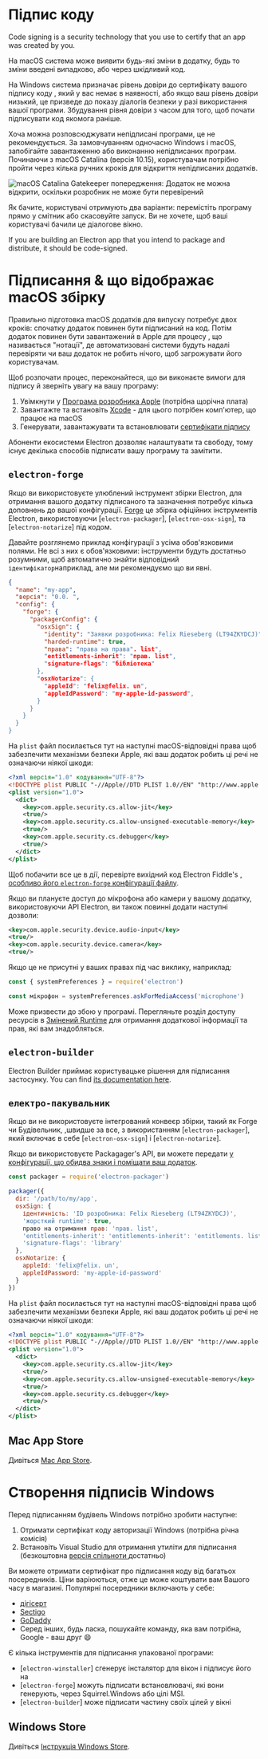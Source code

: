 # Підпис коду

Code signing is a security technology that you use to certify that an app was created by you.

На macOS система може виявити будь-які зміни в додатку, будь то зміни введені випадково, або через шкідливий код.

На Windows система призначає рівень довіри до сертифікату вашого підпису коду , який у вас немає в наявності, або якщо ваш рівень довіри низький, це призведе до показу діалогів безпеки у разі використання вашої програми.  Збудування рівня довіри з часом для того, щоб почати підписувати код якомога раніше.

Хоча можна розповсюджувати непідписані програми, це не рекомендується. За замовчуванням одночасно Windows і macOS, запобігайте завантаженню або виконанню непідписаних програм. Починаючи з macOS Catalina (версія 10.15), користувачам потрібно пройти через кілька ручних кроків для відкриття непідписаних додатків.

![macOS Catalina Gatekeeper попередження: Додаток не можна відкрити, оскільки
розробник не може бути перевірений](../images/gatekeeper.png)

Як бачите, користувачі отримують два варіанти: перемістіть програму прямо у смітник або скасовуйте запуск. Ви не хочете, щоб ваші користувачі бачили це діалогове вікно.

If you are building an Electron app that you intend to package and distribute, it should be code-signed.

# Підписання & що відображає macOS збірку

Правильно підготовка macOS додатків для випуску потребує двох кроків: спочатку додаток повинен бути підписаний на код. Потім додаток повинен бути завантажений в Apple для процесу , що називається "нотації", де автоматизовані системи будуть надалі перевіряти чи ваш додаток не робить нічого, щоб загрожувати його користувачам.

Щоб розпочати процес, переконайтеся, що ви виконаєте вимоги для підпису й зверніть увагу на вашу програму:

1. Увімкнути у [Програма розробника Apple](https://developer.apple.com/programs/) (потрібна щорічна плата)
2. Завантажте та встановіть [Xcode](https://developer.apple.com/xcode) - для цього потрібен комп'ютер, що працює на macOS
3. Генерувати, завантажувати та встановлювати [сертифікати підпису](https://github.com/electron/electron-osx-sign/wiki/1.-Getting-Started#certificates)

Абоненти екосистеми Electron дозволяє налаштувати та свободу, тому існує декілька способів підписати вашу програму та замітити.

## `electron-forge`

Якщо ви використовуєте улюблений інструмент збірки Electron, для отримання вашого додатку підписаного та зазначення потребує кілька доповнень до вашої конфігурації. [Forge](https://electronforge.io) це збірка офіційних інструментів Electron, використовуючи [`electron-packager`], [`electron-osx-sign`], та [`electron-notarize`] під кодом.

Давайте розглянемо приклад конфігурації з усіма обов'язковими полями. Не всі з них є обов'язковими: інструменти будуть достатньо розумними, щоб автоматично знайти відповідний `ідентифікатор`наприклад, але ми рекомендуємо що ви явні.

```json
{
  "name": "my-app",
  "версія": "0.0. ",
  "config": {
    "forge": {
      "packagerConfig": {
        "osxSign": {
          "identity": "Заявки розробника: Felix Rieseberg (LT94ZKYDCJ)",
          "harded-runtime": true,
          "права": "права на права". list",
          "entitlements-inherit": "прав. list",
          "signature-flags": "бібліотека"
        },
        "osxNotarize": {
          "appleId": "felix@felix. un",
          "appleIdPassword": "my-apple-id-password",
        }
      }
    }
  }
}
```

На `plist` файл посилається тут на наступні macOS-відповідні права щоб забезпечити механізми безпеки Apple, які ваш додаток робить ці речі не означаючи ніякої шкоди:

```xml
<?xml версія="1.0" кодування="UTF-8"?>
<!DOCTYPE plist PUBLIC "-//Apple//DTD PLIST 1.0//EN" "http://www.apple.com/DTDs/PropertyList-1.0.dtd">
<plist version="1.0">
  <dict>
    <key>com.apple.security.cs.allow-jit</key>
    <true/>
    <key>com.apple.security.cs.allow-unsigned-executable-memory</key>
    <true/>
    <key>com.apple.security.cs.debugger</key>
    <true/>
  </dict>
</plist>
```

Щоб побачити все це в дії, перевірте вихідний код Electron Fiddle's [, особливо його `electron-forge` конфігурації файлу](https://github.com/electron/fiddle/blob/master/forge.config.js).

Якщо ви плануєте доступ до мікрофона або камери у вашому додатку, використовуючи API Electron, ви також повинні додати наступні дозволи:

```xml
<key>com.apple.security.device.audio-input</key>
<true/>
<key>com.apple.security.device.camera</key>
<true/>
```

Якщо це не присутні у ваших правах під час виклику, наприклад:

```js
const { systemPreferences } = require('electron')

const мікрофон = systemPreferences.askForMediaAccess('microphone')
```

Може призвести до збою у програмі. Перегляньте розділ доступу ресурсів в [Змінений Runtime](https://developer.apple.com/documentation/security/hardened_runtime) для отримання додаткової інформації та прав, які вам знадобляться.

## `electron-builder`

Electron Builder приймає користувацьке рішення для підписання застосунку. You can find [its documentation here](https://www.electron.build/code-signing).

## `електро-пакувальник`

Якщо ви не використовуєте інтегрований конвеєр збірки, такий як Forge чи Будівельник, ,швидше за все, з використанням [`electron-packager`], який включає в себе [`electron-osx-sign`] і [`electron-notarize`].

Якщо ви використовуєте Packagager's API, ви можете передати [у конфігурації, що обидва знаки і поміщати ваш додаток](https://electron.github.io/electron-packager/master/interfaces/electronpackager.options.html).

```js
const packager = require('electron-packager')

packager({
  dir: '/path/to/my/app',
  osxSign: {
    ідентичність: 'ID розробника: Felix Rieseberg (LT94ZKYDCJ)',
    'жорсткий runtime': true,
    право на отримання прав: 'прав. list',
    'entitlements-inherit': 'entitlements-inherit': 'entitlements. list',
    'signature-flags': 'library'
  },
  osxNotarize: {
    appleId: 'felix@felix. un',
    appleIdPassword: 'my-apple-id-password'
  }
})
```

На `plist` файл посилається тут на наступні macOS-відповідні права щоб забезпечити механізми безпеки Apple, які ваш додаток робить ці речі не означаючи ніякої шкоди:

```xml
<?xml версія="1.0" кодування="UTF-8"?>
<!DOCTYPE plist PUBLIC "-//Apple//DTD PLIST 1.0//EN" "http://www.apple.com/DTDs/PropertyList-1.0.dtd">
<plist version="1.0">
  <dict>
    <key>com.apple.security.cs.allow-jit</key>
    <true/>
    <key>com.apple.security.cs.allow-unsigned-executable-memory</key>
    <true/>
    <key>com.apple.security.cs.debugger</key>
    <true/>
  </dict>
</plist>
```

## Mac App Store

Дивіться [Mac App Store](mac-app-store-submission-guide.md).

# Створення підписів Windows

Перед підписанням будівель Windows потрібно зробити наступне:

1. Отримати сертифікат коду авторизації Windows (потрібна річна комісія)
2. Встановіть Visual Studio для отримання утиліти для підписання (безкоштовна [версія спільноти ](https://visualstudio.microsoft.com/vs/community/) достатньо)

Ви можете отримати сертифікат про підписання коду від багатьох посередників. Ціни варіюються, отже це може коштувати вам Вашого часу в магазині. Популярні посередники включають у себе:

* [дігісерт](https://www.digicert.com/code-signing/microsoft-authenticode.htm)
* [Sectigo](https://sectigo.com/ssl-certificates-tls/code-signing)
* [GoDaddy](https://au.godaddy.com/web-security/code-signing-certificate)
* Серед інших, будь ласка, пошукайте команду, яка вам потрібна, Google - ваш друг 😄

Є кілька інструментів для підписання упакованої програми:

* [`electron-winstaller`] сгенерує інсталятор для вікон і підписує його на
* [`electron-forge`] можуть підписати встановлювачі, які вони генерують, через Squirrel.Windows або цілі MSI.
* [`electron-builder`] може підписати частину своїх цілей у вікні

## Windows Store

Дивіться [Інструкція Windows Store](windows-store-guide.md).
